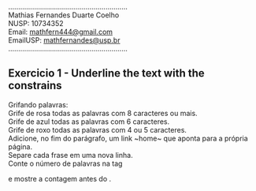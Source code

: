 ............................................................</br>
Mathias Fernandes Duarte Coelho</br>
NUSP: 10734352</br>
Email: mathfern444@gmail.com</br>
EmailUSP: mathfernandes@usp.br</br>
............................................................</br>
<h2>Exercicio 1 - Underline the text with the constrains</h2>
Grifando palavras:</br>
    Grife de rosa todas as palavras com 8 caracteres ou mais.</br>
    Grife de azul todas as palavras com 6 caracteres.</br>
    Grife de roxo todas as palavras com 4 ou 5 caracteres.</br>
Adicione, no fim do parágrafo, um link ~home~ que aponta para a própria página.</br>
Separe cada frase em uma nova linha.</br>
Conte o número de palavras na tag <p> e mostre a contagem antes do <heading>.</br>
